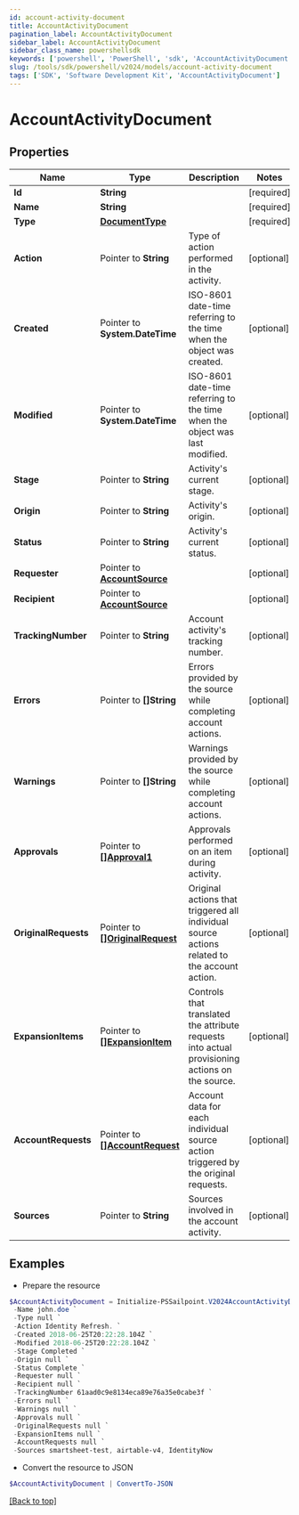 ```yaml
---
id: account-activity-document
title: AccountActivityDocument
pagination_label: AccountActivityDocument
sidebar_label: AccountActivityDocument
sidebar_class_name: powershellsdk
keywords: ['powershell', 'PowerShell', 'sdk', 'AccountActivityDocument'] 
slug: /tools/sdk/powershell/v2024/models/account-activity-document
tags: ['SDK', 'Software Development Kit', 'AccountActivityDocument']
---
```



# AccountActivityDocument

## Properties

Name | Type | Description | Notes
------------ | ------------- | ------------- | -------------
**Id** |  **String** |  | [required]
**Name** |  **String** |  | [required]
**Type** |  [**DocumentType**](document-type) |  | [required]
**Action** |  Pointer to **String** | Type of action performed in the activity. | [optional] 
**Created** |  Pointer to **System.DateTime** | ISO-8601 date-time referring to the time when the object was created. | [optional] 
**Modified** |  Pointer to **System.DateTime** | ISO-8601 date-time referring to the time when the object was last modified. | [optional] 
**Stage** |  Pointer to **String** | Activity's current stage. | [optional] 
**Origin** |  Pointer to **String** | Activity's origin. | [optional] 
**Status** |  Pointer to **String** | Activity's current status. | [optional] 
**Requester** |  Pointer to [**AccountSource**](account-source) |  | [optional] 
**Recipient** |  Pointer to [**AccountSource**](account-source) |  | [optional] 
**TrackingNumber** |  Pointer to **String** | Account activity's tracking number. | [optional] 
**Errors** |  Pointer to **[]String** | Errors provided by the source while completing account actions. | [optional] 
**Warnings** |  Pointer to **[]String** | Warnings provided by the source while completing account actions. | [optional] 
**Approvals** |  Pointer to [**[]Approval1**](approval1) | Approvals performed on an item during activity. | [optional] 
**OriginalRequests** |  Pointer to [**[]OriginalRequest**](original-request) | Original actions that triggered all individual source actions related to the account action. | [optional] 
**ExpansionItems** |  Pointer to [**[]ExpansionItem**](expansion-item) | Controls that translated the attribute requests into actual provisioning actions on the source. | [optional] 
**AccountRequests** |  Pointer to [**[]AccountRequest**](account-request) | Account data for each individual source action triggered by the original requests. | [optional] 
**Sources** |  Pointer to **String** | Sources involved in the account activity. | [optional] 

## Examples

- Prepare the resource
```powershell
$AccountActivityDocument = Initialize-PSSailpoint.V2024AccountActivityDocument  -Id 2c91808375d8e80a0175e1f88a575222 `
 -Name john.doe `
 -Type null `
 -Action Identity Refresh. `
 -Created 2018-06-25T20:22:28.104Z `
 -Modified 2018-06-25T20:22:28.104Z `
 -Stage Completed `
 -Origin null `
 -Status Complete `
 -Requester null `
 -Recipient null `
 -TrackingNumber 61aad0c9e8134eca89e76a35e0cabe3f `
 -Errors null `
 -Warnings null `
 -Approvals null `
 -OriginalRequests null `
 -ExpansionItems null `
 -AccountRequests null `
 -Sources smartsheet-test, airtable-v4, IdentityNow
```

- Convert the resource to JSON
```powershell
$AccountActivityDocument | ConvertTo-JSON
```


[[Back to top]](#) 

